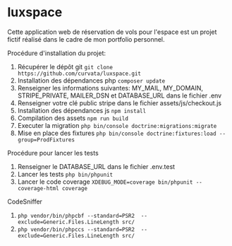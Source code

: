 # luxspace

Cette application web de réservation de vols pour l'espace est un projet fictif réalisé dans le cadre de mon portfolio personnel. 

Procédure d'installation du projet:

1. Récupérer le dépôt git ```git clone https://github.com/curvata/luxspace.git```
2. Installation des dépendances php ```composer update```
3. Renseigner les informations suivantes: MY_MAIL, MY_DOMAIN, STRIPE_PRIVATE, MAILER_DSN et DATABASE_URL dans le fichier .env
4. Renseigner votre clé public stripe dans le fichier assets/js/checkout.js
5. Installation des dépendances js ```npm install```
6. Compilation des assets ```npm run build```
7. Executer la migration ```php bin/console doctrine:migrations:migrate```
8. Mise en place des fixtures ```php bin/console doctrine:fixtures:load --group=ProdFixtures```

Procédure pour lancer les tests

1. Renseigner le DATABASE_URL dans le fichier .env.test
2. Lancer les tests ```php bin/phpunit```
3. Lancer le code coverage ```XDEBUG_MODE=coverage bin/phpunit --coverage-html coverage```

CodeSniffer

1. ```php vendor/bin/phpcbf --standard=PSR2  --exclude=Generic.Files.LineLength src/```
1. ```php vendor/bin/phpccs --standard=PSR2  --exclude=Generic.Files.LineLength src/```
